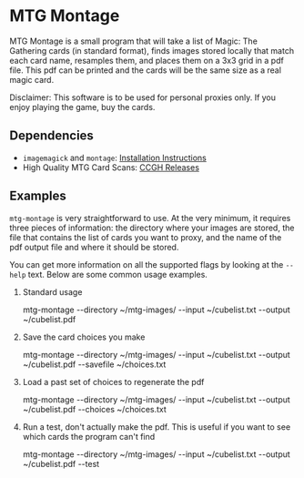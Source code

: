 MTG Montage
===========

MTG Montage is a small program that will take a list of Magic: The Gathering
cards (in standard format), finds images stored locally that match each card
name, resamples them, and places them on a 3x3 grid in a pdf file. This pdf
can be printed and the cards will be the same size as a real magic card.

Disclaimer: This software is to be used for personal proxies only. If you
enjoy playing the game, buy the cards.

Dependencies
------------

  - `imagemagick` and `montage`: [Installation Instructions](http://www.imagemagick.org/script/binary-releases.php)
  - High Quality MTG Card Scans: [CCGH Releases](http://www.slightlymagic.net/forum/viewforum.php?f=15&sid=d0990f90b80adda9df59504a87d1f88f)

Examples
--------

`mtg-montage` is very straightforward to use. At the very minimum, it requires
three pieces of information: the directory where your images are stored, the file
that contains the list of cards you want to proxy, and the name of the pdf output
file and where it should be stored.

You can get more information on all the supported flags by looking at the `--help`
text. Below are some common usage examples.

1. Standard usage

    mtg-montage --directory ~/mtg-images/ --input ~/cubelist.txt --output ~/cubelist.pdf

2. Save the card choices you make

    mtg-montage --directory ~/mtg-images/ --input ~/cubelist.txt --output ~/cubelist.pdf --savefile ~/choices.txt

3. Load a past set of choices to regenerate the pdf

    mtg-montage --directory ~/mtg-images/ --input ~/cubelist.txt --output ~/cubelist.pdf --choices ~/choices.txt

4. Run a test, don't actually make the pdf. This is useful if you want to see which cards the program can't find

    mtg-montage --directory ~/mtg-images/ --input ~/cubelist.txt --output ~/cubelist.pdf --test
